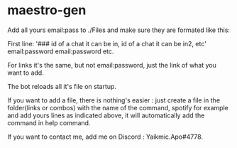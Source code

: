 # maestro-gen

Add all yours email:pass to ./Files and make sure they are formated like this:

First line:
'### id of a chat it can be in, id of a chat it can be in2, etc'
email:password
email:password
etc.

For links it's the same, but not email:password, just the link of what you want to add.

The bot reloads all it's file on startup.

If you want to add a file, there is nothing's easier : just create a file in the folder(links or combos) with the name of the command, spotify for example and add yours lines as indicated above, it will automatically add the command in help command.

If you want to contact me, add me on Discord : Yaikmic.Apo#4778.

